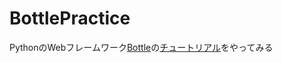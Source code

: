 BottlePractice
==============

PythonのWebフレームワーク[Bottle](http://bottlepy.org/)の[チュートリアル](http://bottlepy.org/docs/dev/tutorial_app.html)をやってみる
